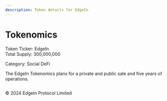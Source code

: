 ```yaml
---
description: Token details for EdgeIn
---
```


# Tokenomics

Token Ticker:                          EdgeIn\
Total Supply:                          300,000,000

Category:                                Social DeFi



The EdgeIn Tokenomics plans for a private and public sale and five years of operations.

<figure><img src=".gitbook/assets/Screenshot 2024-01-09 at 11.27.10 AM.png" alt=""><figcaption></figcaption></figure>







© 2024 EdgeIn Protocol Limited&#x20;
